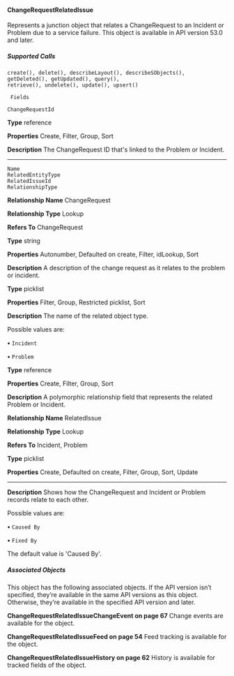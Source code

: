 #### ChangeRequestRelatedIssue

Represents a junction object that relates a ChangeRequest to an Incident or Problem due to a service failure. This object is available in
API version 53.0 and later.

##### Supported Calls
```
create(), delete(), describeLayout(), describeSObjects(), getDeleted(), getUpdated(), query(),
retrieve(), undelete(), update(), upsert()

 Fields

```
```
ChangeRequestId

```

**Type**
reference

**Properties**
Create, Filter, Group, Sort

**Description**
The ChangeRequest ID that's linked to the Problem or Incident.


-----

```
Name
RelatedEntityType
RelatedIssueId
RelationshipType

```

**Relationship Name**
ChangeRequest

**Relationship Type**
Lookup

**Refers To**
ChangeRequest

**Type**
string

**Properties**
Autonumber, Defaulted on create, Filter, idLookup, Sort

**Description**
A description of the change request as it relates to the problem or incident.

**Type**
picklist

**Properties**
Filter, Group, Restricted picklist, Sort

**Description**
The name of the related object type.

Possible values are:

**•** `Incident`

**•** `Problem`

**Type**
reference

**Properties**
Create, Filter, Group, Sort

**Description**
A polymorphic relationship field that represents the related Problem or Incident.

**Relationship Name**
RelatedIssue

**Relationship Type**
Lookup

**Refers To**
Incident, Problem

**Type**
picklist

**Properties**
Create, Defaulted on create, Filter, Group, Sort, Update


-----

**Description**
Shows how the ChangeRequest and Incident or Problem records relate to each other.

Possible values are:

**•** `Caused By`

**•** `Fixed By`

The default value is 'Caused By'.

##### Associated Objects

This object has the following associated objects. If the API version isn’t specified, they’re available in the same API versions as this object.
Otherwise, they’re available in the specified API version and later.

**ChangeRequestRelatedIssueChangeEvent on page 67**
Change events are available for the object.

**ChangeRequestRelatedIssueFeed on page 54**
Feed tracking is available for the object.

**ChangeRequestRelatedIssueHistory on page 62**
History is available for tracked fields of the object.
